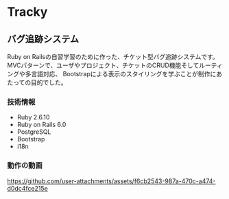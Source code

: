 # Tracky

## バグ追跡システム

Ruby on Railsの自習学習のために作った、チケット型バグ追跡システムです。
MVCパターンで、ユーザやプロジェクト、チケットのCRUD機能そしてルーティングや多言語対応、
Bootstrapによる表示のスタイリングを学ぶことが制作にあたっての目的でした。

### 技術情報
- Ruby 2.6.10
- Ruby on Rails 6.0
- PostgreSQL
- Bootstrap
- i18n

### 動作の動画



https://github.com/user-attachments/assets/f6cb2543-987a-470c-a474-d0dc4fce215e

